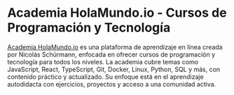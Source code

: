 # Academia HolaMundo.io - Cursos de Programación y Tecnología
[Academia HolaMundo.io](https://academia.holamundo.io/) es una plataforma de aprendizaje en línea creada por Nicolás Schürmann, enfocada en ofrecer cursos de programación y tecnología para todos los niveles. La academia cubre temas como JavaScript, React, TypeScript, Git, Docker, Linux, Python, SQL y más, con contenido práctico y actualizado. Su enfoque está en el aprendizaje autodidacta con ejercicios, proyectos y acceso a una comunidad activa.
